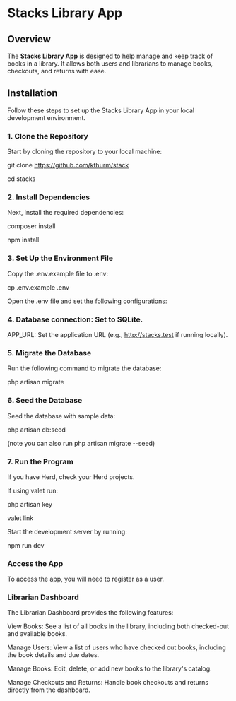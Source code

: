 # Stacks Library App

## Overview

The **Stacks Library App** is designed to help manage and keep track of books in a library. It allows both users and librarians to manage books, checkouts, and returns with ease.

## Installation

Follow these steps to set up the Stacks Library App in your local development environment.

### 1. Clone the Repository

Start by cloning the repository to your local machine:

git clone https://github.com/kthurm/stack

cd stacks

### 2. Install Dependencies
Next, install the required dependencies:

composer install

npm install

### 3. Set Up the Environment File
Copy the .env.example file to .env:

cp .env.example .env

Open the .env file and set the following configurations:

### 4. Database connection: Set to SQLite.

APP_URL: Set the application URL (e.g., http://stacks.test if running locally).

### 5. Migrate the Database
Run the following command to migrate the database:

php artisan migrate

### 6. Seed the Database
Seed the database with sample data:

php artisan db:seed

(note you can also run php artisan migrate --seed)

### 7. Run the Program
If you have Herd, check your Herd projects.

If using valet run:

php artisan key

valet link

Start the development server by running:

npm run dev

### Access the App
To access the app, you will need to register as a user.

### Librarian Dashboard
The Librarian Dashboard provides the following features:

View Books: See a list of all books in the library, including both checked-out and available books.

Manage Users: View a list of users who have checked out books, including the book details and due dates.

Manage Books: Edit, delete, or add new books to the library's catalog.

Manage Checkouts and Returns: Handle book checkouts and returns directly from the dashboard.


```
